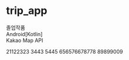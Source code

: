 # trip_app
   
졸업작품   
Android[Kotlin]   
Kakao Map API   

21122323
3443
5445
656576678778
89899009
